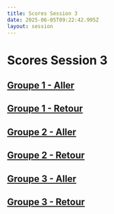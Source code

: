 ```yaml
---
title: Scores Session 3
date: 2025-06-05T09:22:42.995Z
layout: session
---
```


# Scores Session 3


## [Groupe 1 - Aller](/scores/session-3/groupe-1/aller/)
## [Groupe 1 - Retour](/scores/session-3/groupe-1/retour/)


## [Groupe 2 - Aller](/scores/session-3/groupe-2/aller/)
## [Groupe 2 - Retour](/scores/session-3/groupe-2/retour/)


## [Groupe 3 - Aller](/scores/session-3/groupe-3/aller/)
## [Groupe 3 - Retour](/scores/session-3/groupe-3/retour/)

